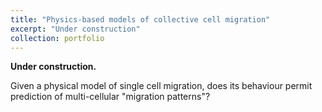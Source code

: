 ```yaml
---
title: "Physics-based models of collective cell migration"
excerpt: "Under construction"
collection: portfolio
---
```


**Under construction.**

Given a physical model of single cell migration, does its behaviour permit
prediction of multi-cellular "migration patterns"?
